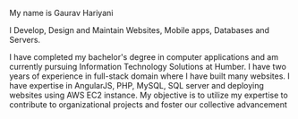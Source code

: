 My name is Gaurav Hariyani

I Develop, Design and Maintain 
Websites, Mobile apps, Databases and Servers.

I have completed my bachelor's degree in computer applications and am currently pursuing Information Technology Solutions at Humber. I have two years of experience in full-stack domain where I have built many websites. I have expertise in AngularJS, PHP, MySQL, SQL server and deploying websites using AWS EC2 instance. My objective is to utilize my expertise to contribute to organizational projects and foster our collective advancement
